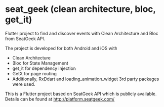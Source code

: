 # seat_geek (clean architecture, bloc, get_it)

Flutter project to find and discover events with Clean Architecture and Bloc from SeatGeek API.

The project is developed for both Android and iOS with

- Clean Architecture
- Bloc for State Management
- get_it for dependency injection
- GetX for page routing
- Additionally, RxDdart and loading_animation_widget 3rd party packages were used.

This is a Flutter project based on SeatGeek API which is publicly available. Details can be found at
http://platform.seatgeek.com/



